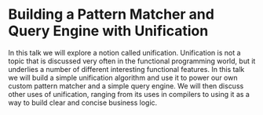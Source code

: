 # Building a Pattern Matcher and Query Engine with Unification

In this talk we will explore a notion called unification. Unification is not a topic that is discussed very often in the functional programming world,  but it underlies a number of different interesting functional features. In this talk we will build a simple unification algorithm and use it to power our own custom pattern matcher and a simple query engine. We will then discuss other uses of unification, ranging from its uses in compilers to using it as a way to build clear and concise business logic. 